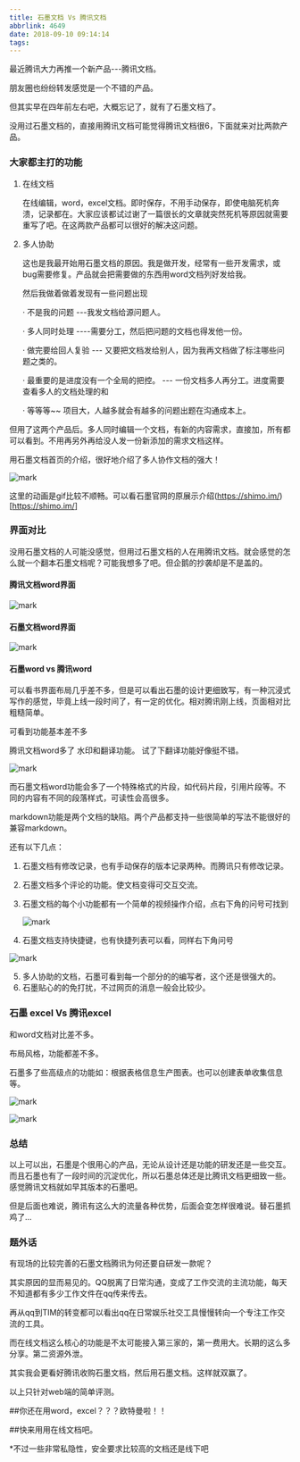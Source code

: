 ```yaml
---
title: 石墨文档 Vs 腾讯文档
abbrlink: 4649
date: 2018-09-10 09:14:14
tags:
---
```


最近腾讯大力再推一个新产品---腾讯文档。

朋友圈也纷纷转发感觉是一个不错的产品。

但其实早在四年前左右吧，大概忘记了，就有了石墨文档了。

没用过石墨文档的，直接用腾讯文档可能觉得腾讯文档很6，下面就来对比两款产品。



### 大家都主打的功能

1. 在线文档

   在线编辑，word，excel文档。即时保存，不用手动保存，即使电脑死机奔溃，记录都在。大家应该都试过谢了一篇很长的文章就突然死机等原因就需要重写了吧。在这两款产品都可以很好的解决这问题。

2. 多人协助

   这也是我最开始用石墨文档的原因。我是做开发，经常有一些开发需求，或bug需要修复。产品就会把需要做的东西用word文档列好发给我。

   然后我做着做着发现有一些问题出现

   · 不是我的问题  ---我发文档给源问题人。

   · 多人同时处理   ----需要分工，然后把问题的文档也得发他一份。

   · 做完要给回人复验 --- 又要把文档发给别人，因为我再文档做了标注哪些问题之类的。

   · 最重要的是进度没有一个全局的把控。 --- 一份文档多人再分工。进度需要查看多人的文档处理的和

   · 等等等~~  项目大，人越多就会有越多的问题出题在沟通成本上。



但用了这两个产品后。多人同时编辑一个文档，有新的内容需求，直接加，所有都可以看到。不用再另外再给没人发一份新添加的需求文档这样。

用石墨文档首页的介绍，很好地介绍了多人协作文档的强大！



![mark](http://oyz3pjs26.bkt.clouddn.com/blog/180424/bCE9Lf3DIf.gif)

这里的动画是gif比较不顺畅。可以看石墨官网的原展示介绍(https://shimo.im/)[https://shimo.im/]



### 界面对比

没用石墨文档的人可能没感觉，但用过石墨文档的人在用腾讯文档。就会感觉的怎么就一个翻本石墨文档呢？可能我想多了吧。但企鹅的抄袭却是不是盖的。

#### 腾讯文档word界面

![mark](http://oyz3pjs26.bkt.clouddn.com/blog/180424/gBhhDL0g2G.png?imageslim)

#### 石墨文档word界面

![mark](http://oyz3pjs26.bkt.clouddn.com/blog/180424/6HAbhKl34H.png?imageslim)



#### 石墨word vs 腾讯word

可以看书界面布局几乎差不多，但是可以看出石墨的设计更细致写，有一种沉浸式写作的感觉，毕竟上线一段时间了，有一定的优化。相对腾讯刚上线，页面相对比粗糙简单。

可看到功能基本差不多

腾讯文档word多了 水印和翻译功能。 试了下翻译功能好像挺不错。

![mark](http://oyz3pjs26.bkt.clouddn.com/blog/180424/eGIG8Ke4ll.png?imageslim)



而石墨文档word功能会多了一个特殊格式的片段，如代码片段，引用片段等。不同的内容有不同的段落样式，可读性会高很多。

markdown功能是两个文档的缺陷。两个产品都支持一些很简单的写法不能很好的兼容markdown。

还有以下几点：

1. 石墨文档有修改记录，也有手动保存的版本记录两种。而腾讯只有修改记录。

2. 石墨文档多个评论的功能。使文档变得可交互交流。

3. 石墨文档的每个小功能都有一个简单的视频操作介绍，点右下角的问号可找到

   ![mark](http://oyz3pjs26.bkt.clouddn.com/blog/180424/98Lh06kdl5.png?imageslim)

4. 石墨文档支持快捷键，也有快捷列表可以看，同样右下角问号

![mark](http://oyz3pjs26.bkt.clouddn.com/blog/180424/B92LeHFl7j.png?imageslim)



5. 多人协助的文档，石墨可看到每一个部分的的编写者，这个还是很强大的。
6. 石墨贴心的的免打扰，不过网页的消息一般会比较少。





### 石墨 excel Vs  腾讯excel

和word文档对比差不多。

布局风格，功能都差不多。

石墨多了些高级点的功能如：根据表格信息生产图表。也可以创建表单收集信息等。

![mark](http://oyz3pjs26.bkt.clouddn.com/blog/180424/kCb4G01Daa.png?imageslim)



![mark](http://oyz3pjs26.bkt.clouddn.com/blog/180424/JLi60Bb7CL.png?imageslim)





### 总结

以上可以出，石墨是个很用心的产品，无论从设计还是功能的研发还是一些交互。而且石墨也有了一段时间的沉淀优化，所以石墨总体还是比腾讯文档更细致一些。感觉腾讯文档就如早其版本的石墨吧。

但是后面也难说，腾讯有这么大的流量各种优势，后面会变怎样很难说。替石墨抓鸡了...



### 题外话

有现场的比较完善的石墨文档腾讯为何还要自研发一款呢？

其实原因的显而易见的。QQ脱离了日常沟通，变成了工作交流的主流功能，每天不知道都有多少工作文件在qq传来传去。

再从qq到TIM的转变都可以看出qq在日常娱乐社交工具慢慢转向一个专注工作交流的工具。

而在线文档这么核心的功能是不太可能接入第三家的，第一费用大。长期的这么多分享。第二资源外泄。

其实我会更看好腾讯收购石墨文档，然后用石墨文档。这样就双赢了。





以上只针对web端的简单评测。





##你还在用word，excel？？？欧特曼啦！！

##快来用用在线文档吧。

*不过一些非常私隐性，安全要求比较高的文档还是线下吧
